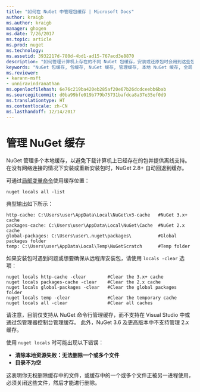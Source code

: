 ```yaml
---
title: "如何在 NuGet 中管理包缓存 | Microsoft Docs"
author: kraigb
ms.author: kraigb
manager: ghogen
ms.date: 7/26/2017
ms.topic: article
ms.prod: nuget
ms.technology: 
ms.assetid: 3932217d-780d-4bd1-ad15-767acd3e8870
description: "如何管理计算机上存在的不同 NuGet 包缓存，安装或还原包时会用到这些包缓存。"
keywords: "NuGet 包缓存, 包缓存, NuGet 缓存, 管理缓存, 本地 NuGet 缓存, 全局 NuGet 缓存, NuGet 局部变量命令, 清除缓存"
ms.reviewer:
- karann-msft
- unniravindranathan
ms.openlocfilehash: 6e76c219ba420eb285af20e67b26dcdceebb6bab
ms.sourcegitcommit: d0ba99bfe019b779b75731bafdca8a37e35ef0d9
ms.translationtype: HT
ms.contentlocale: zh-CN
ms.lasthandoff: 12/14/2017
---
```

# <a name="managing-the-nuget-cache"></a>管理 NuGet 缓存

NuGet 管理多个本地缓存，以避免下载计算机上已经存在的包并提供离线支持。 在没有网络连接的情况下安装或重新安装包时，NuGet 2.8+ 自动回退到缓存。

可通过[局部变量命令](../tools/cli-ref-locals.md)使用缓存位置：

```
nuget locals all -list
```

典型输出如下所示：

    http-cache: C:\Users\user\AppData\Local\NuGet\v3-cache   #NuGet 3.x+ cache
    packages-cache: C:\Users\user\AppData\Local\NuGet\Cache  #NuGet 2.x cache
    global-packages: C:\Users\user\.nuget\packages\          #Global packages folder
    temp: C:\Users\user\AppData\Local\Temp\NuGetScratch      #Temp folder

如果安装包时遇到问题或想要确保从远程库安装包，请使用 `locals -clear` 选项：

```
nuget locals http-cache -clear        #Clear the 3.x+ cache
nuget locals packages-cache -clear    #Clear the 2.x cache
nuget locals global-packages -clear   #Clear the global packages folder
nuget locals temp -clear              #Clear the temporary cache
nuget locals all -clear               #Clear all caches
```

请注意，目前仅支持从 NuGet 命令行管理缓存，而不支持在 Visual Studio 中或通过包管理器控制台管理缓存。 此外，NuGet 3.6 及更高版本中不支持管理 2.x 缓存。

使用 `nuget locals` 时可能出现以下错误：

* **清除本地资源失败：无法删除一个或多个文件**
* **目录不为空**

这表明你无权删除缓存中的文件，或缓存中的一个或多个文件正被另一进程使用，必须关闭这些文件，然后才能进行删除。
